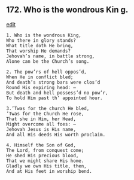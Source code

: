 
## 172.  Who is the wondrous Kin g.
[edit](https://docs.google.com/document/d/1tCWb43N4yx3Xguv0rSR%2DAD51BkIGBgwE/edit?mode=html)



    1. Who is the wondrous King,
    Who there in glory stands?
    What title doth He bring,
    That worship He demands?
    Jehovah’s name, in battle strong,
    Alone can be the Church’s song.

    2. The pow’rs of hell oppos’d,
    When He in conflict bled;
    And death’s strong bars were clos’d 
    Round His expiring head: —
    But death and hell possess’d no pow’r, 
    To hold Him past th’ appointed hour.

    3.’Twas for the church He bled,
    ’Twas for the Church He rose,
    That she in Him, her Head,
    Might overcome all foes: —
    Jehovah Jesus is His name,
    And all His deeds His worth proclaim.

    4. Himself the Son of God,
    The Lord, from conquest come;
    He shed His precious blood,
    That we might share His home.
    Gladly we own His title, then,
    And at His feet in worship bend.
